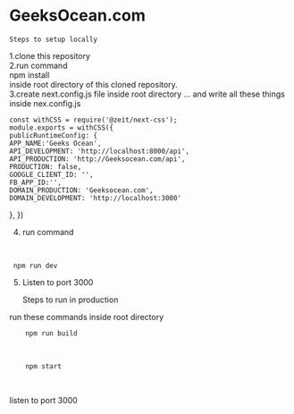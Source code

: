 # GeeksOcean.com

    Steps to setup locally

1.clone this repository
<br />
2.run command
<br />
     npm install
<br />
 inside root directory of this cloned repository.
<br />
3.create next.config.js file inside root directory ...
   and write all these things inside nex.config.js

    const withCSS = require('@zeit/next-css');
    module.exports = withCSS({
    publicRuntimeConfig: {
    APP_NAME:'Geeks Ocean',
    API_DEVELOPMENT: 'http://localhost:8000/api',
    API_PRODUCTION: 'http://Geeksocean.com/api',
    PRODUCTION: false,
    GOOGLE_CLIENT_ID: '',
    FB_APP_ID:'',
    DOMAIN_PRODUCTION: 'Geeksocean.com',
    DOMAIN_DEVELOPMENT: 'http://localhost:3000'
  },
})

4. run command
<br />

     npm run dev

5. Listen to port 3000

    Steps to run in production

run these commands inside root directory
<br />

        npm run build

<br />

        npm start

<br />

listen to port 3000

